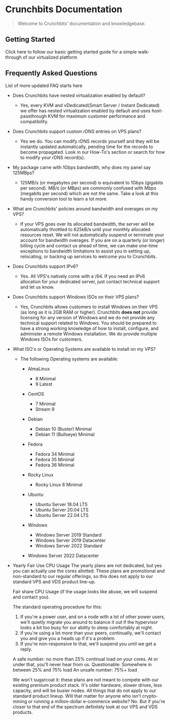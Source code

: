 # Crunchbits Documentation

> Welcome to Crunchbits' documentation and knowledgebase. 

## Getting Started
Click here to follow our basic getting started guide for a simple walk-through of our virtualized platform

## Frequently Asked Questions
List of more updated FAQ starts here

- Does Crunchbits have nested virtualization enabled by default?
    - Yes, every KVM and vDedicated(Smart Server / Instant Dedicated) we offer has nested virtualization enabled by default and uses host-passthrough KVM for maximum customer performance and compatibility.
- Does Crunchbits support custom rDNS entries on VPS plans?
    - Yes we do. You can modify rDNS records yourself and they will be instantly updated automatically, pending time for the records to become propagated. Look in our How-To's section or search for how to modify your rDNS record(s).
- My package came with 1Gbps bandwidth, why does my panel say 125MBps?
    - 125MB/s (or megabytes per second) is equivalent to 1Gbps (gigabits per second). MB/s (or MBps) are commonly confused with Mbps (megabits per second) which are not the same. Take a look at this handy conversion tool to learn a lot more.
- What are Crunchbits' policies around bandwidth and overages on my VPS?
    - If your VPS goes over its allocated bandwidth, the server will be automatically throttled to 625kB/s until your monthly allocated resources reset. We will not automatically suspend or terminate your account for bandwidth overages. If you are on a quarterly (or longer) billing cycle and contact us ahead of time, we can make one-time exceptions to bandwidth limitations to assist you in setting up, relocating, or backing up services to welcome you to Crunchbits.
- Does Crunchbits support IPv6?
    - Yes. All VPS's natively come with a /64. If you need an IPv6 allocation for your dedicated server, just contact technical support and let us know.
- Does Crunchbits support Windows ISOs on their VPS plans?
    - Yes, Crunchbits allows customers to install Windows on their VPS (as long as it is 2GB RAM or higher). Crunchbits **does not** provide licensing for any version of Windows and we do not provide any technical support related to Windows. You should be prepared to have a strong working knowledge of how to install, configure, and administer a remote Windows installation. We do provide multiple Windows ISOs for customers.
 - What ISO's or Operating Systems are available to install on my VPS?
    - The following Operating systems are available:
        - AlmaLinux
            - 8 Minimal
            - 9 Latest

        - CentOS
            - 7 Minimal
            - Stream 9

        - Debian
            - Debian 10 (Buster) Minimal
            - Debian 11 (Bullseye) Minimal

        - Fedora
            - Fedora 34 Minimal
            - Fedora 35 Minimal
            - Fedora 36 Minimal

        - Rocky Linux
            - Rocky Linux 8 Minimal

        - Ubuntu
            - Ubuntu Server 18.04 LTS
            - Ubuntu Server 20.04 LTS
            - Ubuntu Server 22.04 LTS

        - Windows
            - Windows Server 2019 Standard
            - Windows Server 2019 Datacenter
            - Windows Server 2022 Standard
        - Windows Server 2022 Datacenter

- Yearly Fair Use CPU Usage
    The yearly plans are not dedicated, but yes you can actually use the cores allotted. These plans are promotional and non-standard to our regular offerings, so this does not apply to our standard VPS and VDS product line-up.

    Fair share CPU Usage (if the usage looks like abuse, we will suspend and contact you).

    The standard operating procedure for this:
    1. If you're a power user, and on a node with a lot of other power users, we'll quietly migrate you around to balance it out if the hypervisor looks a bit too busy for our ability to sleep comfortably at night.
    2. If you're using a lot more than your peers, continually, we'll contact you and give you a heads up if it's a problem.
    3. If you're non-responsive to that, we'll suspend you until we get a reply.

    A safe number: no more than 25% continual load on your cores. At or under that, you'll never hear from us.
    Questionable: Somewhere in between 25% and 75% load
    An unsafe number: 75%+ load

    We won't sugarcoat it: these plans are not meant to compete with our existing premium product stack. It's older hardware, slower drives, less capacity, and will be busier nodes. All things that do not apply to our standard product lineup. Will that matter for anyone who isn't crypto-mining or running a million-dollar e-commerce website? No. But if you're closer to that end of the spectrum definitely look at our VPS and VDS products.
